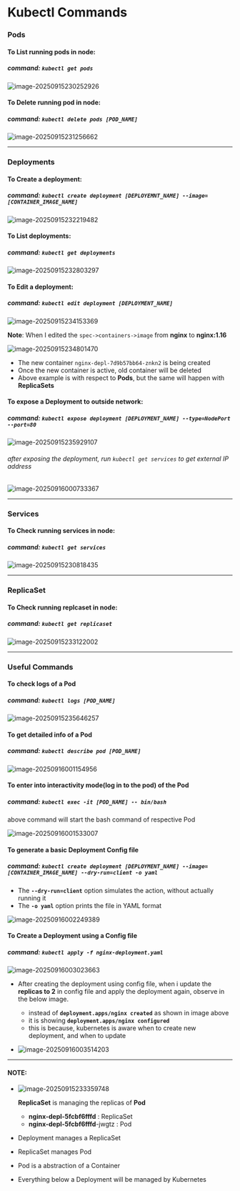 # Kubectl Commands

### Pods

#### To List running pods in node:  

##### command:  `kubectl get pods`

<left><img src="/home/fazil/.config/Typora/typora-user-images/image-20250915230252926.png" alt="image-20250915230252926" /></left>



#### To Delete running pod in node:

#####  command: `kubectl delete pods [POD_NAME]`

<left><img src="/home/fazil/.config/Typora/typora-user-images/image-20250915231256662.png" alt="image-20250915231256662" /></left>



------

### Deployments

#### To Create a deployment:

##### command:  `kubectl create deployment [DEPLOYEMNT_NAME] --image=[CONTAINER_IMAGE_NAME]`

<left><img src="/home/fazil/.config/Typora/typora-user-images/image-20250915232219482.png" alt="image-20250915232219482" /></left>



#### To List deployments:

##### command:  `kubectl get deployments`

<left><img src="/home/fazil/.config/Typora/typora-user-images/image-20250915232803297.png" alt="image-20250915232803297" /></left>



#### To Edit a deployment:

##### command:  `kubectl edit deployment [DEPLOYMENT_NAME]`

<left><img src="/home/fazil/.config/Typora/typora-user-images/image-20250915234153369.png" alt="image-20250915234153369" /></left>

**Note**: When I edited the `spec->containers->image` from **nginx** to **nginx:1.16**

<left><img src="/home/fazil/.config/Typora/typora-user-images/image-20250915234801470.png" alt="image-20250915234801470" /></left>

- The new container `nginx-depl-7d9b57bb64-znkn2` is being created
- Once the new container is active, old container will be deleted
- Above example is with respect to **Pods**, but the same will happen with **ReplicaSets**



#### To expose a Deployment to outside network:

##### command: `kubectl expose deployment [DEPLOYMENT_NAME] --type=NodePort --port=80`

<left><img src="/home/fazil/.config/Typora/typora-user-images/image-20250915235929107.png" alt="image-20250915235929107" /></left>

###### after exposing the deployment, run `kubectl get services` to get external IP address

<left><img src="/home/fazil/.config/Typora/typora-user-images/image-20250916000733367.png" alt="image-20250916000733367" /></left>





------

### Services

#### To Check running services in node:

##### command: `kubectl get services`

<left><img src="/home/fazil/.config/Typora/typora-user-images/image-20250915230818435.png" alt="image-20250915230818435" /></left>





------

### ReplicaSet

#### To Check running replcaset in node:

##### command: `kubectl get replicaset`

<left><img src="/home/fazil/.config/Typora/typora-user-images/image-20250915233122002.png" alt="image-20250915233122002" /></left>



------

### Useful Commands

#### To check logs of a Pod

##### command: `kubectl logs [POD_NAME]`

<left><img src="/home/fazil/.config/Typora/typora-user-images/image-20250915235646257.png" alt="image-20250915235646257" /></left>



#### To get detailed info of a Pod

##### command: `kubectl describe pod [POD_NAME]`

<left><img src="/home/fazil/.config/Typora/typora-user-images/image-20250916001154956.png" alt="image-20250916001154956" /></left>



#### To enter into interactivity mode(log in to the pod) of the Pod

##### command: `kubectl exec -it [POD_NAME] -- bin/bash`

above command will start the bash command of respective Pod

<left><img src="/home/fazil/.config/Typora/typora-user-images/image-20250916001533007.png" alt="image-20250916001533007" /></left>



#### To generate a basic Deployment Config file

##### command: `kubectl create deployment [DEPLOYMENT_NAME] --image=[CONTAINER_IMAGE_NAME] --dry-run=client -o yaml`

- The **`--dry-run=client`** option simulates the action, without actually running it
- The **`-o yaml`** option prints the file in YAML format

<left><img src="/home/fazil/.config/Typora/typora-user-images/image-20250916002249389.png" alt="image-20250916002249389" /></left>



#### To Create a Deployment using a Config file

##### command: `kubectl apply -f nginx-deployment.yaml`

<left><img src="/home/fazil/.config/Typora/typora-user-images/image-20250916003023663.png" alt="image-20250916003023663" /></left>

- After creating the deployment using config file, when i update the **replicas to 2** in config file and apply the deployment again, observe in the below image. 

  - instead of **`deployment.apps/nginx created`** as shown in image above
  - it is showing **`deployment.apps/nginx configured`**
  - this is because, kubernetes is aware when to create new deployment, and when to update

- <left><img src="/home/fazil/.config/Typora/typora-user-images/image-20250916003514203.png" alt="image-20250916003514203" /></left>



------

#### NOTE:

- <left><img src="/home/fazil/.config/Typora/typora-user-images/image-20250915233359748.png" alt="image-20250915233359748" /></leftleft>

  **ReplicaSet** is managing the replicas of **Pod**

  - **nginx-depl-5fcbf6fffd**  : ReplicaSet
  - **nginx-depl-5fcbf6fffd**-jwgtz : Pod

- Deployment manages a ReplicaSet  
- ReplicaSet manages Pod  
- Pod is a abstraction of a Container
- Everything below a Deployment will be managed by Kubernetes







